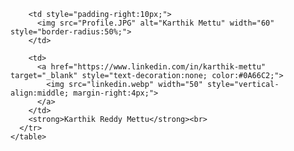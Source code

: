 <!DOCTYPE html>
<html>
  <body>
    <table cellpadding="0" cellspacing="0" style="font-family:Arial; font-size:14px;">
      <tr>
        
        <td style="padding-right:10px;">
          <img src="Profile.JPG" alt="Karthik Mettu" width="60" style="border-radius:50%;">
        </td>
        
        <td>
          <a href="https://www.linkedin.com/in/karthik-mettu" target="_blank" style="text-decoration:none; color:#0A66C2;">
            <img src="linkedin.webp" width="50" style="vertical-align:middle; margin-right:4px;">
          </a>
        </td>
        <strong>Karthik Reddy Mettu</strong><br>
      </tr>
    </table>
  </body>
</html>
